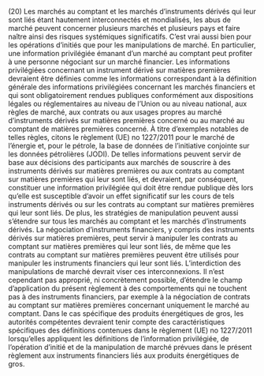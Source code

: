 (20) Les marchés au comptant et les marchés d’instruments dérivés qui leur sont liés étant hautement interconnectés et mondialisés, les abus de marché peuvent concerner plusieurs marchés et plusieurs pays et faire naître ainsi des risques systémiques significatifs. C’est vrai aussi bien pour les opérations d’initiés que pour les manipulations de marché. En particulier, une information privilégiée émanant d’un marché au comptant peut profiter à une personne négociant sur un marché financier. Les informations privilégiées concernant un instrument dérivé sur matières premières devraient être définies comme les informations correspondant à la définition générale des informations privilégiées concernant les marchés financiers et qui sont obligatoirement rendues publiques conformément aux dispositions légales ou réglementaires au niveau de l’Union ou au niveau national, aux règles de marché, aux contrats ou aux usages propres au marché d’instruments dérivés sur matières premières concerné ou au marché au comptant de matières premières concerné. À titre d’exemples notables de telles règles, citons le règlement (UE) no 1227/2011 pour le marché de l’énergie et, pour le pétrole, la base de données de l’initiative conjointe sur les données pétrolières (JODI). De telles informations peuvent servir de base aux décisions des participants aux marchés de souscrire à des instruments dérivés sur matières premières ou aux contrats au comptant sur matières premières qui leur sont liés, et devraient, par conséquent, constituer une information privilégiée qui doit être rendue publique dès lors qu’elle est susceptible d’avoir un effet significatif sur les cours de tels instruments dérivés ou sur les contrats au comptant sur matières premières qui leur sont liés. De plus, les stratégies de manipulation peuvent aussi s’étendre sur tous les marchés au comptant et les marchés d’instruments dérivés. La négociation d’instruments financiers, y compris des instruments dérivés sur matières premières, peut servir à manipuler les contrats au comptant sur matières premières qui leur sont liés, de même que les contrats au comptant sur matières premières peuvent être utilisés pour manipuler les instruments financiers qui leur sont liés. L’interdiction des manipulations de marché devrait viser ces interconnexions. Il n’est cependant pas approprié, ni concrètement possible, d’étendre le champ d’application du présent règlement à des comportements qui ne touchent pas à des instruments financiers, par exemple à la négociation de contrats au comptant sur matières premières concernant uniquement le marché au comptant. Dans le cas spécifique des produits énergétiques de gros, les autorités compétentes devraient tenir compte des caractéristiques spécifiques des définitions contenues dans le règlement (UE) no 1227/2011 lorsqu’elles appliquent les définitions de l’information privilégiée, de l’opération d’initié et de la manipulation de marché prévues dans le présent règlement aux instruments financiers liés aux produits énergétiques de gros.